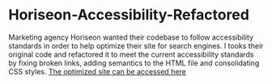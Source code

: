 # Horiseon-Accessibility-Refactored

Marketing agency Horiseon wanted their codebase to follow accessibility standards in order to help optimize their site for search engines. I tooks their original code and refactored it to meet the current accessibility standards by fixing broken links, adding semantics to the HTML file and consolidating CSS styles. 
[The optimized site can be accessed here](https://alondra9020.github.io/Horiseon-Accessibility-Refactored/)

## 

